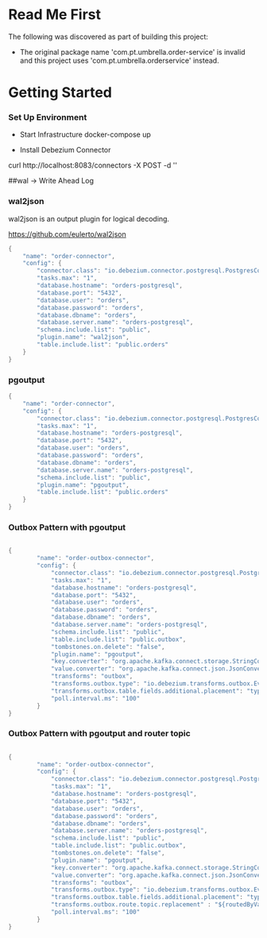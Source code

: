 # Read Me First
The following was discovered as part of building this project:

* The original package name 'com.pt.umbrella.order-service' is invalid and this project uses 'com.pt.umbrella.orderservice' instead.

# Getting Started

### Set Up Environment  

* Start Infrastructure docker-compose up

* Install Debezium Connector 

curl http://localhost:8083/connectors -X POST -d ''


##wal -> Write Ahead Log

### wal2json

wal2json is an output plugin for logical decoding.

https://github.com/eulerto/wal2json

```java
{
    "name": "order-connector",
    "config": {
        "connector.class": "io.debezium.connector.postgresql.PostgresConnector",
        "tasks.max": "1",
        "database.hostname": "orders-postgresql",
        "database.port": "5432",
        "database.user": "orders",
        "database.password": "orders",
        "database.dbname": "orders",
        "database.server.name": "orders-postgresql",
        "schema.include.list": "public",
        "plugin.name": "wal2json",
        "table.include.list": "public.orders"
    }
}

```

### pgoutput 

```java
{
    "name": "order-connector",
    "config": {
        "connector.class": "io.debezium.connector.postgresql.PostgresConnector",
        "tasks.max": "1",
        "database.hostname": "orders-postgresql",
        "database.port": "5432",
        "database.user": "orders",
        "database.password": "orders",
        "database.dbname": "orders",
        "database.server.name": "orders-postgresql",
        "schema.include.list": "public",
        "plugin.name": "pgoutput",
        "table.include.list": "public.orders"
    }
}

```

### Outbox Pattern with pgoutput

````java

{
        "name": "order-outbox-connector",
        "config": {
            "connector.class": "io.debezium.connector.postgresql.PostgresConnector",
            "tasks.max": "1",
            "database.hostname": "orders-postgresql",
            "database.port": "5432",
            "database.user": "orders",
            "database.password": "orders",
            "database.dbname": "orders",
            "database.server.name": "orders-postgresql",
            "schema.include.list": "public",
            "table.include.list": "public.outbox",
            "tombstones.on.delete": "false",
            "plugin.name": "pgoutput",
            "key.converter": "org.apache.kafka.connect.storage.StringConverter",
            "value.converter": "org.apache.kafka.connect.json.JsonConverter",
            "transforms": "outbox",
            "transforms.outbox.type": "io.debezium.transforms.outbox.EventRouter",
            "transforms.outbox.table.fields.additional.placement": "type:envelope:eventType",
            "poll.interval.ms": "100"
        }
}

````


### Outbox Pattern with pgoutput and router topic

````java

{
        "name": "order-outbox-connector",
        "config": {
            "connector.class": "io.debezium.connector.postgresql.PostgresConnector",
            "tasks.max": "1",
            "database.hostname": "orders-postgresql",
            "database.port": "5432",
            "database.user": "orders",
            "database.password": "orders",
            "database.dbname": "orders",
            "database.server.name": "orders-postgresql",
            "schema.include.list": "public",
            "table.include.list": "public.outbox",
            "tombstones.on.delete": "false",
            "plugin.name": "pgoutput",
            "key.converter": "org.apache.kafka.connect.storage.StringConverter",
            "value.converter": "org.apache.kafka.connect.json.JsonConverter",
            "transforms": "outbox",
            "transforms.outbox.type": "io.debezium.transforms.outbox.EventRouter",
            "transforms.outbox.table.fields.additional.placement": "type:envelope:eventType",
            "transforms.outbox.route.topic.replacement" : "${routedByValue}.request",
            "poll.interval.ms": "100"
        }
}

````
